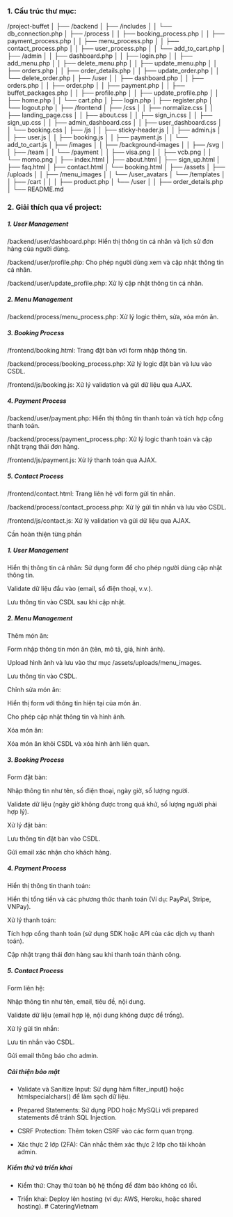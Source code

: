 ### 1. Cấu trúc thư mục:

/project-buffet
│
├── /backend
│ ├── /includes
│ │ └── db_connection.php
│ ├── /process
│ │ ├── booking_process.php
│ │ ├── payment_process.php
│ │ ├── menu_process.php
│ │ ├── contact_process.php
│ │ ├── user_process.php
│ │ └── add_to_cart.php
│ ├── /admin
│ │ ├── dashboard.php
│ │ ├── login.php
│ │ ├── add_menu.php
│ │ ├── delete_menu.php
│ │ ├── update_menu.php
│ │ ├── orders.php
│ │ ├── order_details.php
│ │ ├── update_order.php
│ │ └── delete_order.php
│ ├── /user
│ │ ├── dashboard.php
│ │ ├── orders.php
│ │ ├── order.php
│ │ ├── payment.php
│ │ ├── buffet_packages.php
│ │ ├── profile.php
│ │ ├── update_profile.php
│ │ ├── home.php
│ │ └── cart.php
│ ├── login.php
│ ├── register.php
│ └── logout.php
│
├── /frontend
│ ├── /css
│ │ ├── normalize.css
│ │ ├── landing_page.css
│ │ ├── about.css
│ │ ├── sign_in.css
│ │ ├── sign_up.css
│ │ ├── admin_dashboard.css
│ │ ├── user_dashboard.css
│ │ └── booking.css
│ ├── /js
│ │ ├── sticky-header.js
│ │ ├── admin.js
│ │ ├── user.js
│ │ ├── booking.js
│ │ ├── payment.js
│ │ └── add_to_cart.js
│ ├── /images
│ │ ├── /background-images
│ │ ├── /svg
│ │ ├── /team
│ │ └── /payment
│ │ ├── visa.png
│ │ ├── vcb.png
│ │ └── momo.png
│ ├── index.html
│ ├── about.html
│ ├── sign_up.html
│ ├── faq.html
│ ├── contact.html
│ └── booking.html
│
├── /assets
│ ├── /uploads
│ │ ├── /menu_images
│ │ └── /user_avatars
│ └── /templates
│ │ ├── /cart
│ │ │ ├── product.php
│ └── /user
│ │ ├── order_details.php
│
└── README.md

### 2. Giải thích qua về project:

##### 1. User Management

/backend/user/dashboard.php: Hiển thị thông tin cá nhân và lịch sử đơn hàng của người dùng.

/backend/user/profile.php: Cho phép người dùng xem và cập nhật thông tin cá nhân.

/backend/user/update_profile.php: Xử lý cập nhật thông tin cá nhân.

##### 2. Menu Management

/backend/process/menu_process.php: Xử lý logic thêm, sửa, xóa món ăn.

##### 3. Booking Process

/frontend/booking.html: Trang đặt bàn với form nhập thông tin.

/backend/process/booking_process.php: Xử lý logic đặt bàn và lưu vào CSDL.

/frontend/js/booking.js: Xử lý validation và gửi dữ liệu qua AJAX.

##### 4. Payment Process

/backend/user/payment.php: Hiển thị thông tin thanh toán và tích hợp cổng thanh toán.

/backend/process/payment_process.php: Xử lý logic thanh toán và cập nhật trạng thái đơn hàng.

/frontend/js/payment.js: Xử lý thanh toán qua AJAX.

##### 5. Contact Process

/frontend/contact.html: Trang liên hệ với form gửi tin nhắn.

/backend/process/contact_process.php: Xử lý gửi tin nhắn và lưu vào CSDL.

/frontend/js/contact.js: Xử lý validation và gửi dữ liệu qua AJAX.

Cần hoàn thiện từng phần

##### 1. User Management

Hiển thị thông tin cá nhân:
Sử dụng form để cho phép người dùng cập nhật thông tin.

Validate dữ liệu đầu vào (email, số điện thoại, v.v.).

Lưu thông tin vào CSDL sau khi cập nhật.

##### 2. Menu Management

Thêm món ăn:

Form nhập thông tin món ăn (tên, mô tả, giá, hình ảnh).

Upload hình ảnh và lưu vào thư mục /assets/uploads/menu_images.

Lưu thông tin vào CSDL.

Chỉnh sửa món ăn:

Hiển thị form với thông tin hiện tại của món ăn.

Cho phép cập nhật thông tin và hình ảnh.

Xóa món ăn:

Xóa món ăn khỏi CSDL và xóa hình ảnh liên quan.

##### 3. Booking Process

Form đặt bàn:

Nhập thông tin như tên, số điện thoại, ngày giờ, số lượng người.

Validate dữ liệu (ngày giờ không được trong quá khứ, số lượng người phải hợp lý).

Xử lý đặt bàn:

Lưu thông tin đặt bàn vào CSDL.

Gửi email xác nhận cho khách hàng.

##### 4. Payment Process

Hiển thị thông tin thanh toán:

Hiển thị tổng tiền và các phương thức thanh toán (Ví dụ: PayPal, Stripe, VNPay).

Xử lý thanh toán:

Tích hợp cổng thanh toán (sử dụng SDK hoặc API của các dịch vụ thanh toán).

Cập nhật trạng thái đơn hàng sau khi thanh toán thành công.

##### 5. Contact Process

Form liên hệ:

Nhập thông tin như tên, email, tiêu đề, nội dung.

Validate dữ liệu (email hợp lệ, nội dung không được để trống).

Xử lý gửi tin nhắn:

Lưu tin nhắn vào CSDL.

Gửi email thông báo cho admin.

##### Cải thiện bảo mật

- Validate và Sanitize Input: Sử dụng hàm filter_input() hoặc htmlspecialchars() để làm sạch dữ liệu.

- Prepared Statements: Sử dụng PDO hoặc MySQLi với prepared statements để tránh SQL Injection.

- CSRF Protection: Thêm token CSRF vào các form quan trọng.

- Xác thực 2 lớp (2FA): Cân nhắc thêm xác thực 2 lớp cho tài khoản admin.

##### Kiểm thử và triển khai

- Kiểm thử: Chạy thử toàn bộ hệ thống để đảm bảo không có lỗi.

- Triển khai: Deploy lên hosting (ví dụ: AWS, Heroku, hoặc shared hosting).
#   C a t e r i n g V i e t n a m  
 
